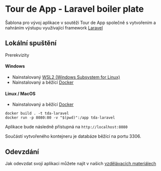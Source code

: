 # Tour de App - Laravel boiler plate

Šablona pro vývoj aplikace v soutěži Tour de App společně s vytvořením a nahráním výstupu využívající framework [Laravel](https://laravel.com/)

## Lokální spuštění

Prerekvizity

#### Windows

-   Nainstalovaný [WSL2 (Windows Subsystem for Linux)](https://learn.microsoft.com/en-us/windows/wsl/install)
-   Nainstalovaný a běžící [Docker](https://www.docker.com/)

#### Linux / MacOS

-   Nainstalovaný a běžící [Docker](https://www.docker.com/)

```
docker build . -t tda-laravel
docker run -p 8080:80 -v "$(pwd)":/app tda-laravel
```

Aplikace bude následně přístupná na `http://localhost:8080`

Součástí vytvořeného kontejneru je databáze běžící na portu 3306.

## Odevzdání

Jak odevzdat svojí aplikaci můžete najít v našich [vzdělávacích materiálech](https://tourde.app/vzdelavaci-materialy/jak-odevzdavat)
